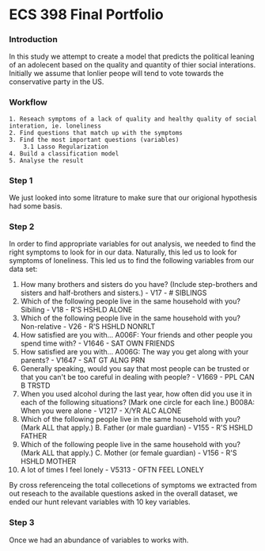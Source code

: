 # ECS 398 Final Portfolio 


### Introduction
In this study we attempt to create a model that predicts the political leaning of an adolecent 
based on the quality and quantity of thier social interations. Initially we assume that lonlier 
peope will tend to vote towards the conservative party in the US. 

### Workflow 
    1. Reseach symptoms of a lack of quality and healthy quality of social interation, ie. loneliness
    2. Find questions that match up with the symptoms
    3. Find the most important questions (variables) 
        3.1 Lasso Regularization
    4. Build a classification model 
    5. Analyse the result

### Step 1
We just looked into some litrature to make sure that our origional hypothesis had some basis. 

### Step 2

In order to find appropriate variables for out analysis, we needed to find the right symptoms 
to look for in our data. Naturally, this led us to look for symptoms of loneliness. This led 
us to find the following variables from our data set:

1. How many brothers and sisters do you have? (Include step-brothers and sisters and half-brothers and sisters.) - V17 - # SIBLINGS
2. Which of the following people live in the same household with you? Sibiling - V18 - R'S HSHLD ALONE
3. Which of the following people live in the same household with you? Non-relative - V26 - R'S HSHLD NONRLT
4. How satisfied are you with... A006F: Your friends and other people you spend time with? - V1646 - SAT OWN FRIENDS
5. How satisfied are you with... A006G: The way you get along with your parents? - V1647 - SAT GT ALNG PRN
6. Generally speaking, would you say that most people can be trusted or 
that you can't be too careful in dealing with people? -  V1669 - PPL CAN B TRSTD
7. When you used alcohol during the last year, how often did you use it in each of the following situations? 
(Mark one circle for each line.) B008A: When you were alone -  V1217 - X/YR ALC ALONE
8. Which of the following people live in the same household with you? 
(Mark ALL that apply.) B. Father (or male guardian) - V155 - R'S HSHLD FATHER
9. Which of the following people live in the same household with you? 
(Mark ALL that apply.) C. Mother (or female guardian) - V156 - R'S HSHLD MOTHER
10. A lot of times I feel lonely - V5313 - OFTN FEEL LONELY

By cross referenceing the total collecetions of symptoms we extracted from out reseach to the
available questions asked in the overall dataset, we ended our hunt relevant variables with 
10 key variables. 

### Step 3 
Once we had an abundance of variables to works with. 


